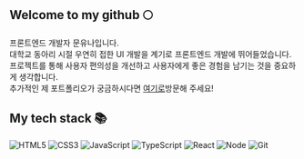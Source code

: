 ## Welcome to my github 🌕

프론트엔드 개발자 문유나입니다.<br/>
대학교 동아리 시절 우연히 접한 UI 개발을 계기로 프론트엔드 개발에 뛰어들었습니다. <br/>
프로젝트를 통해 사용자 편의성을 개선하고 사용자에게 좋은 경험을 남기는 것을 중요하게 생각합니다.<br/>
추가적인 제 포트폴리오가 궁금하시다면 <a href="https://yunamoon.github.io/yuna-portfolio/">여기로</a>방문해 주세요!
<br/>

<h2> My tech stack 📚 </h2>

![HTML5](https://img.shields.io/badge/-HTML5-F05032?style=for-the-badge&logo=html5&logoColor=ffffff)
![CSS3](https://img.shields.io/badge/-CSS3-007ACC?style=for-the-badge&logo=css3)
![JavaScript](https://img.shields.io/badge/-JavaScript-%23F7DF1C?style=for-the-badge&logo=javascript&logoColor=000000&labelColor=%23F7DF1C&color=%23FFCE5A)
![TypeScript](https://img.shields.io/badge/-TypeScript-007ACC?style=for-the-badge&logo=typescript&logoColor=white)
![React](https://img.shields.io/badge/-React-222222?style=for-the-badge&logo=react)
![Node](https://img.shields.io/badge/-Nodejs-43853d?style=for-the-badge&logo=Node.js&logoColor=white)
![Git](https://img.shields.io/badge/-Git-F05032?style=for-the-badge&logo=git&logoColor=ffffff)

<br/>
